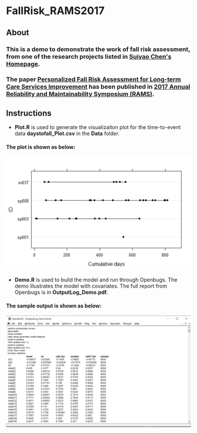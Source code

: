 # FallRisk_RAMS2017
## About
### This is a demo to demonstrate the work of fall risk assessment, from one of the research projects listed in [Suiyao Chen's Homepage](https://sites.google.com/mail.usf.edu/suiyaochen-professional/publication?authuser=0). 
### The paper [Personalized Fall Risk Assessment for Long-term Care Services Improvement](https://www.researchgate.net/publication/315849472_Personalized_fall_risk_assessment_for_long-term_care_services_improvement) has been published in [2017 Annual Reliability and Maintainability Symposium (RAMS)](https://ieeexplore.ieee.org/document/7889692). 

## Instructions
- **Plot.R** is used to generate the visualizaiton plot for the time-to-event data **daystofall_Plot.csv** in the **Data** folder. 

#### The plot is shown as below:
![](Plot.png)

- **Demo.R** is used to build the model and run through Openbugs. The demo illustrates the model with covariates. The full report from Openbugs is in **OutputLog_Demo.pdf**. 

#### The sample output is shown as below:
![](OpenbugsScreenshot_Demo.png)
